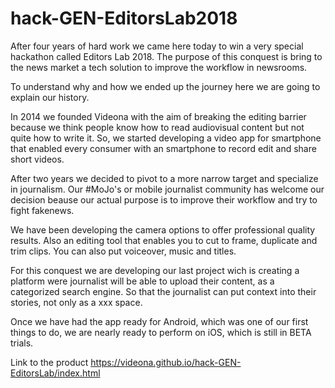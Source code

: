 # hack-GEN-EditorsLab2018

After four years of hard work we came here today to win a very special hackathon called Editors Lab 2018. The purpose of this conquest is bring to the news market a tech solution to improve the workflow in newsrooms. 

To understand why and how we ended up the journey here we are going to explain our history.

In 2014 we founded Videona with the aim of breaking the editing barrier because we think people know how to read audiovisual content but not quite how to write it. So, we started developing a video app for smartphone that enabled every consumer with an smartphone to record edit and share short videos. 

After two years we decided to pivot to a more narrow target and specialize in journalism. Our #MoJo's or mobile journalist community has welcome our decision beause our actual purpose is to improve their workflow and try to fight fakenews. 

We have been developing the camera options to offer professional quality results. Also an editing tool that enables you to cut to frame, duplicate and trim clips. You can also put voiceover, music and titles.

For this conquest we are developing our last project wich is creating a platform were journalist will be able to upload their content, as a categorized search engine. So that the journalist can put context into their stories, not only as a xxx space. 

Once we have had the app ready for Android, which was one of our first things to do, we are nearly ready to perform on iOS, which is still in BETA trials. 

Link to the product https://videona.github.io/hack-GEN-EditorsLab/index.html
